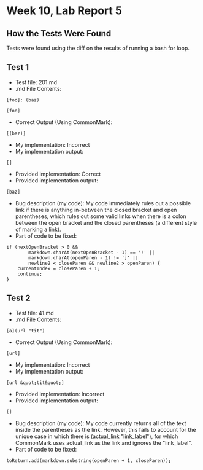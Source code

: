 # Week 10, Lab Report 5

## How the Tests Were Found
Tests were found using the diff on the results 
of running a bash for loop.<br>

## Test 1
* Test file: 201.md
* .md File Contents:<br>
```
[foo]: (baz)

[foo]
```
* Correct Output (Using CommonMark):<br>
```
[(baz)]
```
* My implementation: Incorrect
* My implementation output:
```
[]
```
* Provided implementation: Correct
* Provided implementation output:
```
[baz]
```
* Bug description (my code): My code immediately rules out a possible link if there is anything in-between the closed bracket and open parentheses, which rules out some valid links when there is a colon between the open bracket and the closed parentheses (a different style of marking a link).
* Part of code to be fixed:
```
if (nextOpenBracket > 0 && 
        markdown.charAt(nextOpenBracket - 1) == '!' ||
        markdown.charAt(openParen - 1) != ']' || 
        newline2 < closeParen && newline2 > openParen) {
    currentIndex = closeParen + 1;
    continue;
}
```

## Test 2
* Test file: 41.md
* .md File Contents:<br>
```
[a](url "tit")
```
* Correct Output (Using CommonMark):<br>
```
[url]
```
* My implementation: Incorrect
* My implementation output:
```
[url &quot;tit&quot;]
```
* Provided implementation: Incorrect
* Provided implementation output:
```
[]
```
* Bug description (my code): My code currently returns all of the text inside the parentheses as the link. However, this fails to account for the unique case in which there is (actual_link "link_label"), for which CommonMark uses actual_link as the link and ignores the "link_label".
* Part of code to be fixed:
```
toReturn.add(markdown.substring(openParen + 1, closeParen));
```

